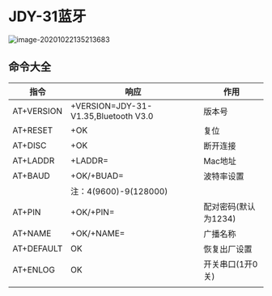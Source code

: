 <!-- 
title: JDY-31
sort: 
--> 
# JDY-31蓝牙

![image-20201022135213683](https://gitee.com/nmdfzf404/Image-hosting/raw/master/2020/20201022135220.png)

## 命令大全

| 指令           | 响应                                 | 作用                 |
| -------------- | ------------------------------------ | -------------------- |
| AT+VERSION     | +VERSION=JDY-31-V1.35,Bluetooth V3.0 | 版本号               |
| AT+RESET       | +OK                                  | 复位                 |
| AT+DISC        | +OK                                  | 断开连接             |
| AT+LADDR       | +LADDR=<Param>                       | Mac地址              |
| AT+BAUD<Param> | +OK/+BUAD=<Param>                    | 波特率设置           |
|                | 注：4(9600)-9(128000)                |                      |
| AT+PIN<Param>  | +OK/+PIN=<Param>                     | 配对密码(默认为1234) |
| AT+NAME<Param> | +OK/+NAME=<Param>                    | 广播名称             |
| AT+DEFAULT     | OK                                   | 恢复出厂设置         |
| AT+ENLOG       | OK                                   | 开关串口(1开0关)     |
|                |                                      |                      |

